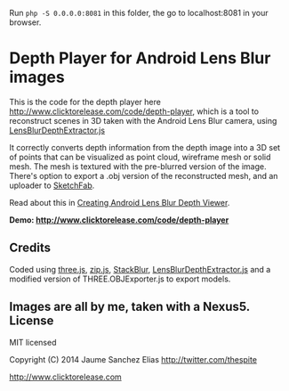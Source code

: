 Run `php -S 0.0.0.0:8081` in this folder, the go to localhost:8081 in your browser.

Depth Player for Android Lens Blur images
=============

This is the code for the depth player here
http://www.clicktorelease.com/code/depth-player, which is a tool to reconstruct
scenes in 3D taken with the Android Lens Blur camera, using
[LensBlurDepthExtractor.js](https://github.com/spite/android-lens-blur-depth-extractor)

It correctly converts depth information from the depth image into a 3D set of
points that can be visualized as point cloud, wireframe mesh or solid mesh. The
mesh is textured with the pre-blurred version of the image. There's option to
export a .obj version of the reconstructed mesh, and an uploader to
[SketchFab](http://www.sketchfab.com).

Read about this in [Creating Android Lens Blur Depth
Viewer](http://www.clicktorelease.com/blog/creating-android-lens-blur-depth-viewer).

**Demo: http://www.clicktorelease.com/code/depth-player**

Credits
-------

Coded using [three.js](http://www.threejs.org),
[zip.js](http://gildas-lormeau.github.io/zip.js),
[StackBlur](http://www.quasimondo.com/StackBlurForCanvas/StackBlurDemo.html),
[LensBlurDepthExtractor.js](https://github.com/spite/android-lens-blur-depth-extractor)
and a modified version of THREE.OBJExporter.js to export models.

Images are all by me, taken with a Nexus5.
License
-------

MIT licensed

Copyright (C) 2014 Jaume Sanchez Elias http://twitter.com/thespite

http://www.clicktorelease.com
